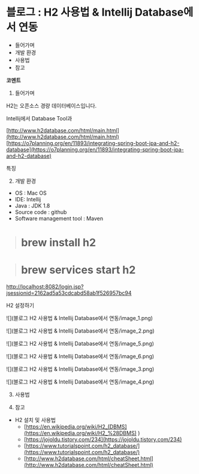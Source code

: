 # 블로그 : H2 사용법 & Intellij Database에서 연동
* 들어가며
* 개발 환경
* 사용법
* 참고

**코멘트**

1. 들어가며

H2는 오픈소스 경량 데이터베이스입니다.

Intellij에서 Database Tool과

[http://www.h2database.com/html/main.html](http://www.h2database.com/html/main.html)
[https://o7planning.org/en/11893/integrating-spring-boot-jpa-and-h2-database](https://o7planning.org/en/11893/integrating-spring-boot-jpa-and-h2-database)

특징

2. 개발 환경

* OS : Mac OS
* IDE: Intellij
* Java : JDK 1.8
* Source code : github
* Software management tool : Maven

># brew install h2

># brew services start h2

[http://localhost:8082/login.jsp?jsessionid=2162ad5a53cdcabd58ab1f526957bc94](http://localhost:8082/login.jsp?jsessionid=2162ad5a53cdcabd58ab1f526957bc94)

H2 설정하기

![](블로그  H2 사용법 & Intellij Database에서 연동/image_1.png)

![](블로그  H2 사용법 & Intellij Database에서 연동/image_2.png)

![](블로그  H2 사용법 & Intellij Database에서 연동/image_5.png)

![](블로그  H2 사용법 & Intellij Database에서 연동/image_6.png)

![](블로그  H2 사용법 & Intellij Database에서 연동/image_3.png)

![](블로그  H2 사용법 & Intellij Database에서 연동/image_4.png)

3. 사용법

4. 참고

* H2 설치 및 사용법
	* [https://en.wikipedia.org/wiki/H2_(DBMS](https://en.wikipedia.org/wiki/H2_%28DBMS) )
	* [https://jojoldu.tistory.com/234](https://jojoldu.tistory.com/234)
	* [https://www.tutorialspoint.com/h2_database/](https://www.tutorialspoint.com/h2_database/)
	* [http://www.h2database.com/html/cheatSheet.html](http://www.h2database.com/html/cheatSheet.html)
